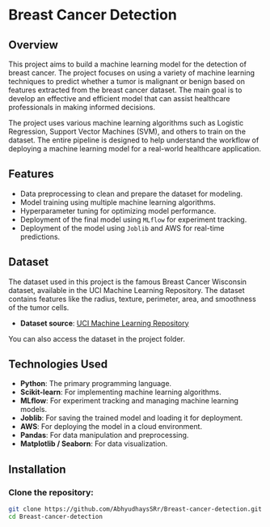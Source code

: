 # Breast Cancer Detection

## Overview
This project aims to build a machine learning model for the detection of breast cancer. The project focuses on using a variety of machine learning techniques to predict whether a tumor is malignant or benign based on features extracted from the breast cancer dataset. The main goal is to develop an effective and efficient model that can assist healthcare professionals in making informed decisions.

The project uses various machine learning algorithms such as Logistic Regression, Support Vector Machines (SVM), and others to train on the dataset. The entire pipeline is designed to help understand the workflow of deploying a machine learning model for a real-world healthcare application.

## Features
- Data preprocessing to clean and prepare the dataset for modeling.
- Model training using multiple machine learning algorithms.
- Hyperparameter tuning for optimizing model performance.
- Deployment of the final model using `MLflow` for experiment tracking.
- Deployment of the model using `Joblib` and AWS for real-time predictions.

## Dataset
The dataset used in this project is the famous Breast Cancer Wisconsin dataset, available in the UCI Machine Learning Repository. The dataset contains features like the radius, texture, perimeter, area, and smoothness of the tumor cells.

- **Dataset source**: [UCI Machine Learning Repository](https://archive.ics.uci.edu/ml/datasets/Breast+Cancer+Wisconsin+(Diagnostic))
  
You can also access the dataset in the project folder.

## Technologies Used
- **Python**: The primary programming language.
- **Scikit-learn**: For implementing machine learning algorithms.
- **MLflow**: For experiment tracking and managing machine learning models.
- **Joblib**: For saving the trained model and loading it for deployment.
- **AWS**: For deploying the model in a cloud environment.
- **Pandas**: For data manipulation and preprocessing.
- **Matplotlib / Seaborn**: For data visualization.

## Installation

### Clone the repository:
```bash
git clone https://github.com/AbhyudhaysSRr/Breast-cancer-detection.git
cd Breast-cancer-detection
